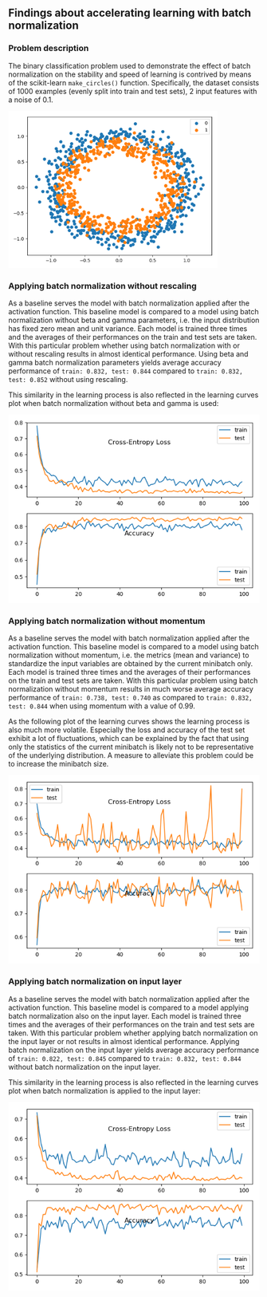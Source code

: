 ## Findings about accelerating learning with batch normalization

### Problem description

The binary classification problem used to demonstrate the effect of batch normalization on the stability and speed of
learning is contrived by means of the scikit-learn `make_circles()` function. Specifically, the dataset consists of 1000
examples (evenly split into train and test sets), 2 input features with a noise of 0.1.

<img src="images/problem.png" width="420">

### Applying batch normalization without rescaling

As a baseline serves the model with batch normalization applied after the activation function. This baseline model is
compared to a model using batch normalization without beta and gamma parameters, i.e. the input distribution has fixed
zero mean and unit variance. Each model is trained three times and the averages of their performances on the train and
test sets are taken. With this particular problem whether using batch normalization with or without rescaling results in
almost identical performance. Using beta and gamma batch normalization parameters yields average accuracy performance
of `train: 0.832, test: 0.844` compared to `train: 0.832, test: 0.852` without using rescaling.

This similarity in the learning process is also reflected in the learning curves plot when batch normalization without
beta and gamma is used:

![](images/ext_mlp_batchnorm_after_without_beta_and_gamma.png)

### Applying batch normalization without momentum

As a baseline serves the model with batch normalization applied after the activation function. This baseline model is
compared to a model using batch normalization without momentum, i.e. the metrics (mean and variance) to standardize the
input variables are obtained by the current minibatch only. Each model is trained three times and the averages of their
performances on the train and test sets are taken. With this particular problem using batch normalization without
momentum results in much worse average accuracy performance of `train: 0.738, test: 0.740` as compared to `train: 0.832,
test: 0.844` when using momentum with a value of 0.99.

As the following plot of the learning curves shows the learning process is also much more volatile. Especially the loss
and accuracy of the test set exhibit a lot of fluctuations, which can be explained by the fact that using only the
statistics of the current minibatch is likely not to be representative of the underlying distribution. A measure to
alleviate this problem could be to increase the minibatch size.

![](images/ext_mlp_batchnorm_after_without_momentum.png)

### Applying batch normalization on input layer

As a baseline serves the model with batch normalization applied after the activation function. This baseline model is
compared to a model applying batch normalization also on the input layer. Each model is trained three times and the
averages of their performances on the train and test sets are taken. With this particular problem whether applying batch
normalization on the input layer or not results in almost identical performance. Applying batch normalization on the
input layer yields average accuracy performance of `train: 0.822, test: 0.845` compared to `train: 0.832, test: 0.844`
without batch normalization on the input layer.

This similarity in the learning process is also reflected in the learning curves plot when batch normalization is
applied to the input layer:

![](images/ext_mlp_batchnorm_after_with_input_layer.png)
